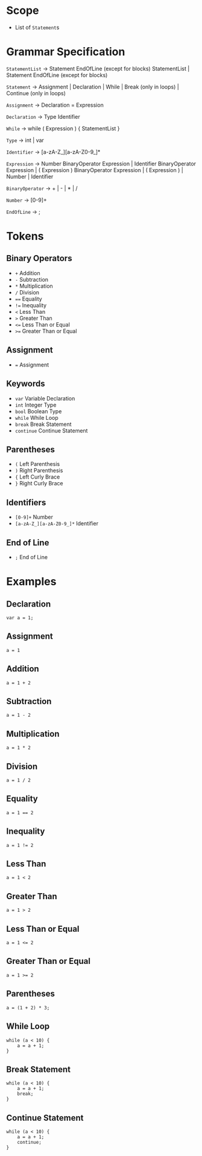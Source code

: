 # Scope

- List of `Statement`s

# Grammar Specification

`StatementList` -> Statement EndOfLine (except for blocks) StatementList | Statement EndOfLine (except for blocks)

`Statement` -> Assignment | Declaration | While | Break (only in loops) | Continue (only in loops)

`Assignment` -> Declaration = Expression

`Declaration` -> Type Identifier

`While` -> while ( Expression ) \{ StatementList }

`Type` -> int | var

`Identifier` -> [a-zA-Z_][a-zA-Z0-9_]*

`Expression` -> Number BinaryOperator Expression | Identifier BinaryOperator Expression | ( Expression ) BinaryOperator Expression | ( Expression ) | Number | Identifier

`BinaryOperator` -> + | - | * | /

`Number` -> [0-9]+

`EndOfLine` -> ;

# Tokens

## Binary Operators

- `+` Addition
- `-` Subtraction
- `*` Multiplication
- `/` Division
- `==` Equality
- `!=` Inequality
- `<` Less Than
- `>` Greater Than
- `<=` Less Than or Equal
- `>=` Greater Than or Equal

## Assignment

- `=` Assignment

## Keywords

- `var` Variable Declaration
- `int` Integer Type
- `bool` Boolean Type
- `while` While Loop
- `break` Break Statement
- `continue` Continue Statement

## Parentheses

- `(` Left Parenthesis
- `)` Right Parenthesis
- `{` Left Curly Brace
- `}` Right Curly Brace

## Identifiers
 
- `[0-9]+` Number
- `[a-zA-Z_][a-zA-Z0-9_]*` Identifier

## End of Line

- `;` End of Line

# Examples

## Declaration
```
var a = 1;
```

## Assignment

```
a = 1
```

## Addition
```
a = 1 + 2
```

## Subtraction
```
a = 1 - 2
```

## Multiplication
```
a = 1 * 2
```

## Division
```
a = 1 / 2
```

## Equality
```
a = 1 == 2
```

## Inequality
```
a = 1 != 2
```

## Less Than
```
a = 1 < 2
```

## Greater Than
```
a = 1 > 2
```

## Less Than or Equal
```
a = 1 <= 2
```

## Greater Than or Equal
```
a = 1 >= 2
```

## Parentheses
```
a = (1 + 2) * 3;
```

## While Loop
```
while (a < 10) {
	a = a + 1;
}
```

## Break Statement
```
while (a < 10) {
	a = a + 1;
	break;
}
```

## Continue Statement
```
while (a < 10) {
	a = a + 1;
	continue;
}
```